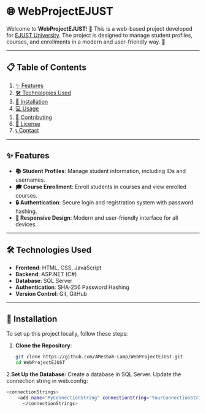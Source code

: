# 🌐 WebProjectEJUST

Welcome to **WebProjectEJUST**! 🎉 This is a web-based project developed for [EJUST University](https://www.ejust.edu.eg/). The project is designed to manage student profiles, courses, and enrollments in a modern and user-friendly way. 🚀

---

## 📋 Table of Contents
1. [✨ Features](#-features)
2. [🛠️ Technologies Used](#%EF%B8%8F-technologies-used)
3. [🚀 Installation](#-installation)
4. [💻 Usage](#-usage)
5. [🤝 Contributing](#-contributing)
6. [📜 License](#-license)
7. [📞 Contact](#-contact)

---

## ✨ Features
- **📚 Student Profiles**: Manage student information, including IDs and usernames.
- **🎓 Course Enrollment**: Enroll students in courses and view enrolled courses.
- **🔒 Authentication**: Secure login and registration system with password hashing.
- **📱 Responsive Design**: Modern and user-friendly interface for all devices.

---

## 🛠️ Technologies Used
- **Frontend**: HTML, CSS, JavaScript
- **Backend**: ASP.NET (C#)
- **Database**: SQL Server
- **Authentication**: SHA-256 Password Hashing
- **Version Control**: Git, GitHub

---

## 🚀 Installation
To set up this project locally, follow these steps:

1. **Clone the Repository**:
   ```bash
   git clone https://github.com/AMesbah-Lamp/WebProjectEJUST.git
   cd WebProjectEJUST
2.**Set Up the Database:**
   Create a database in SQL Server.
   Update the connection string in web.config:
   ```bash
   <connectionStrings>
       <add name="MyConnectionString" connectionString="YourConnectionStringHere" providerName="System.Data.SqlClient" />
         </connectionStrings>
